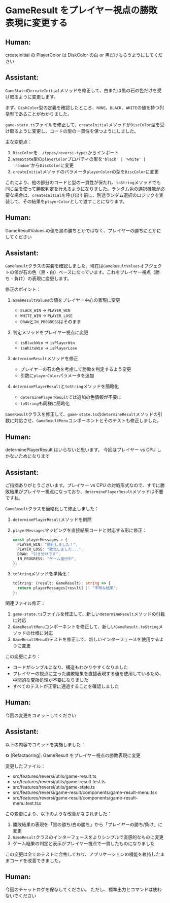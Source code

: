 # GameResult をプレイヤー視点の勝敗表現に変更する

## Human:

createInitial の PlayerColor は DiskColor の白 or 黒だけもらうようにしてください

## Assistant:

`GameState`の`createInitial`メソッドを修正して、白または黒の石の色だけを受け取るように変更します。

まず、`DiskColor`型の定義を確認したところ、`NONE`、`BLACK`、`WHITE`の値を持つ列挙型であることがわかりました。

`game-state.ts`ファイルを修正して、`createInitial`メソッドが`DiscColor`型を受け取るように変更し、コードの型の一貫性を保つようにしました。

主な変更点：

1. `DiscColor`を`../types/reversi-types`からインポート
2. `GameState`型の`playerColor`プロパティの型を`'black' | 'white' | 'random'`から`DiscColor`に変更
3. `createInitial`メソッドのパラメータ`playerColor`の型を`DiscColor`に変更

これにより、他の部分のコードと型の一貫性が保たれ、`toString`メソッドでも同じ型を使って勝敗判定を行えるようになりました。ランダム色の選択機能が必要な場合は、`createInitial`を呼び出す前に、別途ランダム選択のロジックを実装して、その結果を`playerColor`として渡すことになります。

## Human:

GameResultValues の値を黒の勝ちとかではなく、プレイヤーの勝ちにとかにしてください

## Assistant:

`GameResult`クラスの実装を確認しました。現在は`GameResultValues`オブジェクトの値が石の色（黒・白）ベースになっています。これをプレイヤー視点（勝ち・負け）の表現に変更します。

修正のポイント：

1. `GameResultValues`の値をプレイヤー中心の表現に変更

   - `BLACK_WIN` → `PLAYER_WIN`
   - `WHITE_WIN` → `PLAYER_LOSE`
   - `DRAW`と`IN_PROGRESS`はそのまま

2. 判定メソッドをプレイヤー視点に変更

   - `isBlackWin` → `isPlayerWin`
   - `isWhiteWin` → `isPlayerLose`

3. `determineResult`メソッドを修正

   - プレイヤーの石の色を考慮して勝敗を判定するよう変更
   - 引数に`playerColor`パラメータを追加

4. `determinePlayerResult`と`toString`メソッドを簡略化
   - `determinePlayerResult`では追加の色情報が不要に
   - `toString`も同様に簡略化

`GameResult`クラスを修正して、`game-state.ts`の`determineResult`メソッドの引数に対応させ、`GameResultMenu`コンポーネントとそのテストも修正しました。

## Human:

determinePlayerResult はいらないと思います。
今回はプレイヤー vs CPU しかないためになります

## Assistant:

ご指摘ありがとうございます。プレイヤー vs CPU の対戦形式なので、すでに勝敗結果がプレイヤー視点になっており、`determinePlayerResult`メソッドは不要ですね。

`GameResult`クラスを簡略化して修正しました：

1. `determinePlayerResult`メソッドを削除

2. `playerMessages`マッピングを直接結果コードと対応する形に修正：

   ```typescript
   const playerMessages = {
     PLAYER_WIN: "勝利しました！",
     PLAYER_LOSE: "敗北しました...",
     DRAW: "引き分けです",
     IN_PROGRESS: "ゲーム進行中",
   };
   ```

3. `toString`メソッドを単純化：
   ```typescript
   toString: (result: GameResult): string => {
     return playerMessages[result] || "不明な結果";
   };
   ```

関連ファイル修正：

1. `game-state.ts`ファイルを修正して、新しい`determineResult`メソッドの引数に対応
2. `GameResultMenu`コンポーネントを修正して、新しい`GameResult.toString`メソッドの仕様に対応
3. `GameResultMenu`のテストを修正して、新しいインターフェースを使用するように変更

この変更により：

- コードがシンプルになり、構造もわかりやすくなりました
- プレイヤーの視点に立った勝敗結果を直接表現する値を使用しているため、中間的な変換処理が不要になりました
- すべてのテストが正常に通過することを確認しました

## Human:

今回の変更をコミットしてください

## Assistant:

以下の内容でコミットを実施しました：

♻️ [Refactaoring]: GameResult をプレイヤー視点の勝敗表現に変更

変更したファイル：

- src/features/reversi/utils/game-result.ts
- src/features/reversi/utils/game-result.test.ts
- src/features/reversi/utils/game-state.ts
- src/features/reversi/game-result/components/game-result-menu.tsx
- src/features/reversi/game-result/components/game-result-menu.test.tsx

この変更により、以下のような改善がなされました：

1. 勝敗結果の表現を「黒の勝ち/白の勝ち」から「プレイヤーの勝ち/負け」に変更
2. `GameResult`クラスのインターフェースをよりシンプルで直感的なものに変更
3. ゲーム結果の判定と表示がプレイヤー視点で一貫したものになりました

この変更は全てのテストに合格しており、アプリケーションの機能を維持したままコードを改善できました。

## Human:

今回のチャットログを保存してください。
ただし、標準出力とコマンドは使わないでください
